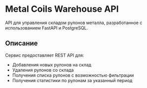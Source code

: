 # Metal Coils Warehouse API

API для управления складом рулонов металла, разработанное с использованием FastAPI и PostgreSQL.

## Описание

Сервис предоставляет REST API для:
- Добавления новых рулонов на склад
- Удаления рулонов со склада
- Получения списка рулонов с возможностью фильтрации
- Получения статистики по рулонам за указанный период


